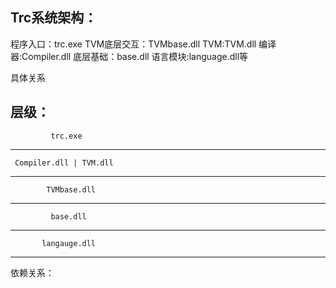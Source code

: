 ## Trc系统架构：

程序入口：trc.exe
TVM底层交互：TVMbase.dll
TVM:TVM.dll
编译器:Compiler.dll
底层基础：base.dll
语言模块:language.dll等

具体关系

层级：
-----------------------------------
             trc.exe
-----------------------------------
     Compiler.dll | TVM.dll
-----------------------------------
            TVMbase.dll
-----------------------------------
             base.dll
-----------------------------------
	       langauge.dll
-----------------------------------

依赖关系：


